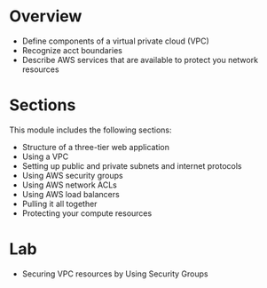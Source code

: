 # Overview
- Define components of a virtual private cloud (VPC)
- Recognize acct boundaries
- Describe AWS services that are available to protect you network resources

# Sections
This module includes the following sections:
- Structure of a three-tier web application
- Using a VPC
- Setting up public and private subnets and internet protocols
- Using AWS security groups
- Using AWS network ACLs
- Using AWS load balancers
- Pulling it all together
- Protecting your compute resources

# Lab
- Securing VPC resources by Using Security Groups
